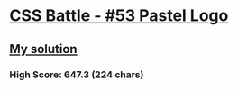 # [CSS Battle - #53 Pastel Logo](https://cssbattle.dev/play/53)

## [My solution](https://arpadgbondor.github.io/CSSBattle-53/)

### High Score: 647.3 (224 chars)
